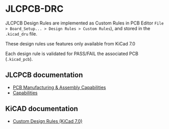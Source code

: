 # JLCPCB-DRC

JLCPCB Design Rules are implemented as Custom Rules in PCB Editor `File > Board_Setup... > Design Rules > Custom Rules`), and stored in the `.kicad_dru` file.

These design rules use features only available from KiCad 7.0

Each design rule is validated for PASS/FAIL the associated PCB (`.kicad_pcb`).

## JLCPCB documentation
- [PCB Manufacturing & Assembly Capabilities](https://jlcpcb.com/capabilities/pcb-capabilities)
- [Capabilities](https://jlcpcb.com/capabilities/Eagle%20PCB%20to%20gerber%20files)

## KiCAD documentation
- [Custom Design Rules (KiCad 7.0)](https://docs.kicad.org/7.0/en/pcbnew/pcbnew.html#custom_design_rules)

